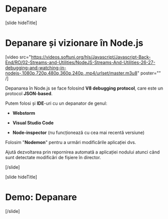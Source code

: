 # Depanare

[slide hideTitle]

# Depanare și vizionare în Node.js

[video src="https://videos.softuni.org/hls/Javascript/Javascript-Back-End/RO/02-Streams-and-Utilities/NodeJS-Streams-And-Utilities-26-27-debugging-and-watching-in-nodejs-,1080p,720p,480p,360p,240p,.mp4/urlset/master.m3u8" poster="" /]

Depanarea în Node.js se face folosind **V8 debugging protocol**, care este un protocol **JSON-based**.

Putem folosi și **IDE**-uri cu un depanator de genul:

- **Webstorm**

- **Visual Studio Code**

- **Node-inspector** (nu funcționează cu cea mai recentă versiune)

Folosim "**Nodemon**" pentru a urmări modificările aplicației dvs.

Ajută dezvoltarea prin repornirea automată a aplicației nodului atunci când sunt detectate modificări de fișiere în director.

[/slide]


[slide hideTitle]
# Demo: Depanare

[/slide]

